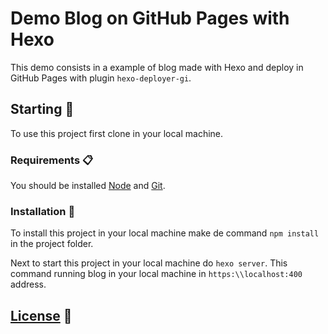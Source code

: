 # Demo Blog on GitHub Pages with Hexo

[](./docs/demo-blog.gif)

This demo consists in a example of blog made with Hexo and deploy in GitHub Pages with plugin `hexo-deployer-gi`.

## Starting 🚀
To use this project first clone in your local machine.

### Requirements 📋
You should be installed [Node](https://nodejs.org/) and [Git](https://git-scm.com/). 

### Installation 🔧
To install this project in your local machine make de command `npm install` in the project folder.

Next to start this project in your local machine do `hexo server`. This command running blog in your local machine in `https:\\localhost:400` address.

## [License](./LICENSE.md) 📄
